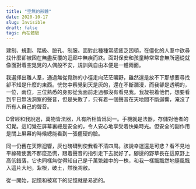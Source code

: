 ```yaml
---
title: "空無的形體"
date: 2020-10-17
slug: Invisible
draft: false
tags: 內在體驗
---
```


建制、規劃、階級、臉孔、制服。面對此種種常感疲乏困頓，在僵化的人羣中欲尋找什麼卻被困在無盡反覆的迴廊中無疾而終。面對保安和孩童時常常會無所適從就像面對着空晃晃的人偶般不安，規訓與自由本便是一體兩面。

我選擇出離人羣，通過無從覓跡的小徑走向茫茫曠野，雖然還是放不下那想要尋找卻不知是什麼的東西。恍惚中察覺到天是灰的，還在不斷瀰漫，而我卻是透明的，一位，兩位，三位熟悉的身影從我面前走過都沒有看見我。我凝視着他們，想要看到平日無法洞察的聲音，但是失敗了，只有着一個聲音在天地間不斷迴響，淹沒了所有人自己的聲音。

D曾經和我說過，萬物皆法器，凡有所相皆爲同一。手機就是法器，存儲對他者的幻覺。這幻覺在屏幕裏總是安全的，令人安心地享受着快樂時光。但安全的副作用是關上屏幕的時候總能看到一張僵硬的臉。

同一仍舊在天際迴響，灰也磅礴到使我看不清四周。該說幸運還是可悲？看不見地平線確使我不那麼恐慌，跟着聲音的指引走下去就好了。腳邊的野草長在這原野上高低錯落，它也同樣無從得知自己是千萬繁雜中的一株，和我一樣飄飄然地隨風飄入這片大地，紮根，破土，然後凋敝。

從一開始，記憶和被寫下的記憶就是易逝的。
